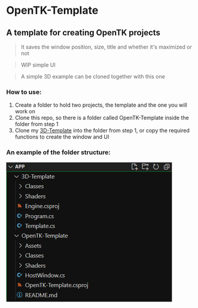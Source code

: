 # OpenTK-Template
## A template for creating OpenTK projects
> It saves the window position, size, title and whether it's maximized or not

> WIP simple UI

> A simple 3D example can be cloned together with this one

### How to use:
1. Create a folder to hold two projects, the template and the one you will work on
2. Clone this repo, so there is a folder called OpenTK-Template inside the folder from step 1
3. Clone my [3D-Template](https://github.com/Oskis-Poskis/3D-Template) into the folder from step 1, or copy the required functions to create the window and UI

### An example of the folder structure:
![Example](Assets/folders.png)
